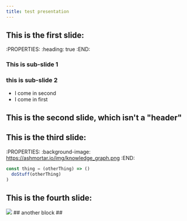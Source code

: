 ```yaml
---
title: test presentation
---
```


## This is the first slide:
:PROPERTIES:
:heading: true
:END:
### This is sub-slide 1
### this is sub-slide 2
- I come in second <!-- .element: class="fragment" data-fragment-index="2" -->
- I come in first <!-- .element: class="fragment" data-fragment-index="1" -->
## This is the second slide, which isn't a "header"
## This is the third slide:
:PROPERTIES:
:background-image: https://ashmortar.io/img/knowledge_graph.png
:END:

```javascript
const thing = (otherThing) => ()
  doStuff(otherThing)
)
```
## This is the fourth slide:
<img src="https://ashmortar.io/img/knowledge_graph.png" />
## another block
##
